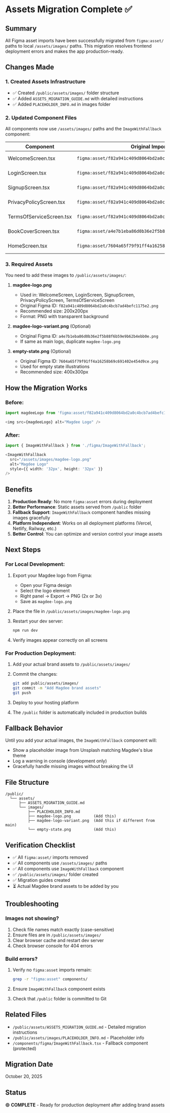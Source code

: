 # Assets Migration Complete ✅

## Summary

All Figma asset imports have been successfully migrated from `figma:asset/` paths to local `/assets/images/` paths. This migration resolves frontend deployment errors and makes the app production-ready.

## Changes Made

### 1. Created Assets Infrastructure
- ✅ Created `/public/assets/images/` folder structure
- ✅ Added `ASSETS_MIGRATION_GUIDE.md` with detailed instructions
- ✅ Added `PLACEHOLDER_INFO.md` in images folder

### 2. Updated Component Files

All components now use `/assets/images/` paths and the `ImageWithFallback` component:

| Component | Original Import | New Import | Status |
|-----------|----------------|------------|--------|
| WelcomeScreen.tsx | `figma:asset/f82a941c409d8064bd2a0c4bcb7ad4befc1175e2.png` | `/assets/images/magdee-logo.png` | ✅ Updated |
| LoginScreen.tsx | `figma:asset/f82a941c409d8064bd2a0c4bcb7ad4befc1175e2.png` | `/assets/images/magdee-logo.png` | ✅ Updated |
| SignupScreen.tsx | `figma:asset/f82a941c409d8064bd2a0c4bcb7ad4befc1175e2.png` | `/assets/images/magdee-logo.png` | ✅ Updated |
| PrivacyPolicyScreen.tsx | `figma:asset/f82a941c409d8064bd2a0c4bcb7ad4befc1175e2.png` | `/assets/images/magdee-logo.png` | ✅ Updated |
| TermsOfServiceScreen.tsx | `figma:asset/f82a941c409d8064bd2a0c4bcb7ad4befc1175e2.png` | `/assets/images/magdee-logo.png` | ✅ Updated |
| BookCoverScreen.tsx | `figma:asset/a4e7b1eba86d0b36e2f5b88f6b59e9b62b4ebb0e.png` | (Removed unused import) | ✅ Updated |
| HomeScreen.tsx | `figma:asset/7604a65f79f91ff4a16258b69c691402e454d9ce.png` | (Removed unused import) | ✅ Updated |

### 3. Required Assets

You need to add these images to `/public/assets/images/`:

1. **magdee-logo.png**
   - Used in: WelcomeScreen, LoginScreen, SignupScreen, PrivacyPolicyScreen, TermsOfServiceScreen
   - Original Figma ID: `f82a941c409d8064bd2a0c4bcb7ad4befc1175e2.png`
   - Recommended size: 200x200px
   - Format: PNG with transparent background

2. **magdee-logo-variant.png** (Optional)
   - Original Figma ID: `a4e7b1eba86d0b36e2f5b88f6b59e9b62b4ebb0e.png`
   - If same as main logo, duplicate `magdee-logo.png`

3. **empty-state.png** (Optional)
   - Original Figma ID: `7604a65f79f91ff4a16258b69c691402e454d9ce.png`
   - Used for empty state illustrations
   - Recommended size: 400x300px

## How the Migration Works

### Before:
```typescript
import magdeeLogo from 'figma:asset/f82a941c409d8064bd2a0c4bcb7ad4befc1175e2.png';

<img src={magdeeLogo} alt="Magdee Logo" />
```

### After:
```typescript
import { ImageWithFallback } from './figma/ImageWithFallback';

<ImageWithFallback 
  src="/assets/images/magdee-logo.png" 
  alt="Magdee Logo"
  style={{ width: '32px', height: '32px' }}
/>
```

## Benefits

1. **Production Ready**: No more `figma:asset` errors during deployment
2. **Better Performance**: Static assets served from `/public` folder
3. **Fallback Support**: `ImageWithFallback` component handles missing images gracefully
4. **Platform Independent**: Works on all deployment platforms (Vercel, Netlify, Railway, etc.)
5. **Better Control**: You can optimize and version control your image assets

## Next Steps

### For Local Development:

1. Export your Magdee logo from Figma:
   - Open your Figma design
   - Select the logo element
   - Right panel → Export → PNG (2x or 3x)
   - Save as `magdee-logo.png`

2. Place the file in `/public/assets/images/magdee-logo.png`

3. Restart your dev server:
   ```bash
   npm run dev
   ```

4. Verify images appear correctly on all screens

### For Production Deployment:

1. Add your actual brand assets to `/public/assets/images/`
2. Commit the changes:
   ```bash
   git add public/assets/images/
   git commit -m "Add Magdee brand assets"
   git push
   ```

3. Deploy to your hosting platform
4. The `/public` folder is automatically included in production builds

## Fallback Behavior

Until you add your actual images, the `ImageWithFallback` component will:
- Show a placeholder image from Unsplash matching Magdee's blue theme
- Log a warning in console (development only)
- Gracefully handle missing images without breaking the UI

## File Structure

```
/public/
  └── assets/
      ├── ASSETS_MIGRATION_GUIDE.md
      └── images/
          ├── PLACEHOLDER_INFO.md
          ├── magdee-logo.png          (Add this)
          ├── magdee-logo-variant.png  (Add this if different from main)
          └── empty-state.png          (Add this)
```

## Verification Checklist

- ✅ All `figma:asset/` imports removed
- ✅ All components use `/assets/images/` paths
- ✅ All components use `ImageWithFallback` component
- ✅ `/public/assets/images/` folder created
- ✅ Migration guides created
- ⏳ Actual Magdee brand assets to be added by you

## Troubleshooting

### Images not showing?

1. Check file names match exactly (case-sensitive)
2. Ensure files are in `/public/assets/images/`
3. Clear browser cache and restart dev server
4. Check browser console for 404 errors

### Build errors?

1. Verify no `figma:asset` imports remain:
   ```bash
   grep -r "figma:asset" components/
   ```

2. Ensure `ImageWithFallback` component exists
3. Check that `/public` folder is committed to Git

## Related Files

- `/public/assets/ASSETS_MIGRATION_GUIDE.md` - Detailed migration instructions
- `/public/assets/images/PLACEHOLDER_INFO.md` - Placeholder info
- `/components/figma/ImageWithFallback.tsx` - Fallback component (protected)

## Migration Date

October 20, 2025

## Status

🟢 **COMPLETE** - Ready for production deployment after adding brand assets
